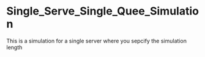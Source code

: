 # Single_Serve_Single_Quee_Simulation
This is a simulation for a single server where you sepcify the simulation length 
